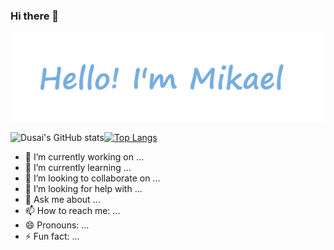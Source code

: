 ### Hi there 👋

![info](./info.png)

<img src="https://github-readme-stats.vercel.app/api?username=Mikaelemmmm&show_icons=true&theme=cobalt&count_private=true&line_height=34&card_width=520" alt="Dusai's GitHub stats" />[![Top Langs](https://github-readme-stats.vercel.app/api/top-langs/?username=Mikaelemmmm&exclude_repo=github-readme-stats,anuraghazra.github.io&theme=cobalt&count_private=true&line_height=80)](https://github.com/anuraghazra/github-readme-stats)



- 🔭 I’m currently working on ...
- 🌱 I’m currently learning ...
- 👯 I’m looking to collaborate on ...
- 🤔 I’m looking for help with ...
- 💬 Ask me about ...
- 📫 How to reach me: ...
- 😄 Pronouns: ...
- ⚡ Fun fact: ...
